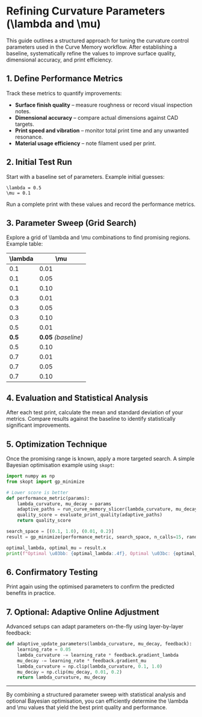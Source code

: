 # Refining Curvature Parameters (\lambda and \mu)

This guide outlines a structured approach for tuning the curvature control parameters used in the Curve Memory workflow. After establishing a baseline, systematically refine the values to improve surface quality, dimensional accuracy, and print efficiency.

## 1. Define Performance Metrics

Track these metrics to quantify improvements:

- **Surface finish quality** – measure roughness or record visual inspection notes.
- **Dimensional accuracy** – compare actual dimensions against CAD targets.
- **Print speed and vibration** – monitor total print time and any unwanted resonance.
- **Material usage efficiency** – note filament used per print.

## 2. Initial Test Run

Start with a baseline set of parameters. Example initial guesses:

```text
\lambda = 0.5
\mu = 0.1
```

Run a complete print with these values and record the performance metrics.

## 3. Parameter Sweep (Grid Search)

Explore a grid of \lambda and \mu combinations to find promising regions. Example table:

| \lambda | \mu  |
| ------- | ---- |
| 0.1     | 0.01 |
| 0.1     | 0.05 |
| 0.1     | 0.10 |
| 0.3     | 0.01 |
| 0.3     | 0.05 |
| 0.3     | 0.10 |
| 0.5     | 0.01 |
| **0.5** | **0.05** *(baseline)* |
| 0.5     | 0.10 |
| 0.7     | 0.01 |
| 0.7     | 0.05 |
| 0.7     | 0.10 |

## 4. Evaluation and Statistical Analysis

After each test print, calculate the mean and standard deviation of your metrics. Compare results against the baseline to identify statistically significant improvements.

## 5. Optimization Technique

Once the promising range is known, apply a more targeted search. A simple Bayesian optimisation example using `skopt`:

```python
import numpy as np
from skopt import gp_minimize

# Lower score is better
def performance_metric(params):
    lambda_curvature, mu_decay = params
    adaptive_paths = run_curve_memory_slicer(lambda_curvature, mu_decay)
    quality_score = evaluate_print_quality(adaptive_paths)
    return quality_score

search_space = [(0.1, 1.0), (0.01, 0.2)]
result = gp_minimize(performance_metric, search_space, n_calls=15, random_state=42)

optimal_lambda, optimal_mu = result.x
print(f"Optimal \u03bb: {optimal_lambda:.4f}, Optimal \u03bc: {optimal_mu:.4f}")
```

## 6. Confirmatory Testing

Print again using the optimised parameters to confirm the predicted benefits in practice.

## 7. Optional: Adaptive Online Adjustment

Advanced setups can adapt parameters on-the-fly using layer-by-layer feedback:

```python
def adaptive_update_parameters(lambda_curvature, mu_decay, feedback):
    learning_rate = 0.05
    lambda_curvature -= learning_rate * feedback.gradient_lambda
    mu_decay -= learning_rate * feedback.gradient_mu
    lambda_curvature = np.clip(lambda_curvature, 0.1, 1.0)
    mu_decay = np.clip(mu_decay, 0.01, 0.2)
    return lambda_curvature, mu_decay
```

---

By combining a structured parameter sweep with statistical analysis and optional Bayesian optimisation, you can efficiently determine the \lambda and \mu values that yield the best print quality and performance.
